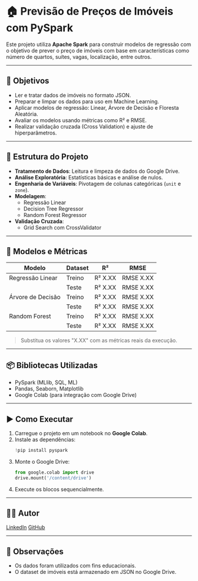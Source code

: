 # 🏠 Previsão de Preços de Imóveis com PySpark

Este projeto utiliza **Apache Spark** para construir modelos de regressão com o objetivo de prever o preço de imóveis com base em características como número de quartos, suítes, vagas, localização, entre outros.

---

## 📌 Objetivos

- Ler e tratar dados de imóveis no formato JSON.
- Preparar e limpar os dados para uso em Machine Learning.
- Aplicar modelos de regressão: Linear, Árvore de Decisão e Floresta Aleatória.
- Avaliar os modelos usando métricas como R² e RMSE.
- Realizar validação cruzada (Cross Validation) e ajuste de hiperparâmetros.

---

## 📂 Estrutura do Projeto

- **Tratamento de Dados**: Leitura e limpeza de dados do Google Drive.
- **Análise Exploratória**: Estatísticas básicas e análise de nulos.
- **Engenharia de Variáveis**: Pivotagem de colunas categóricas (`unit` e `zone`).
- **Modelagem**:
  - Regressão Linear
  - Decision Tree Regressor
  - Random Forest Regressor
- **Validação Cruzada**:
  - Grid Search com CrossValidator

---

## 🧪 Modelos e Métricas

| Modelo                  | Dataset | R²      | RMSE     |
|-------------------------|---------|---------|----------|
| Regressão Linear        | Treino  | R² X.XX | RMSE X.XX|
|                         | Teste   | R² X.XX | RMSE X.XX|
| Árvore de Decisão       | Treino  | R² X.XX | RMSE X.XX|
|                         | Teste   | R² X.XX | RMSE X.XX|
| Random Forest           | Treino  | R² X.XX | RMSE X.XX|
|                         | Teste   | R² X.XX | RMSE X.XX|

> Substitua os valores "X.XX" com as métricas reais da execução.

---

## 📦 Bibliotecas Utilizadas

- PySpark (MLlib, SQL, ML)
- Pandas, Seaborn, Matplotlib
- Google Colab (para integração com Google Drive)

---

## ▶️ Como Executar

1. Carregue o projeto em um notebook no **Google Colab**.
2. Instale as dependências:
   ```python
   !pip install pyspark
   ```
3. Monte o Google Drive:
   ```python
   from google.colab import drive
   drive.mount('/content/drive')
   ```
4. Execute os blocos sequencialmente.

---

## 👨‍💻 Autor

[LinkedIn](https://www.linkedin.com/in/leonardo-oliveira-20083b1a2/) 
[GitHub](https://github.com/Leoosantoszl/Previsao_Precos_Imoveis_com_PySpark)

---

## 📍 Observações

- Os dados foram utilizados com fins educacionais.
- O dataset de imóveis está armazenado em JSON no Google Drive.
